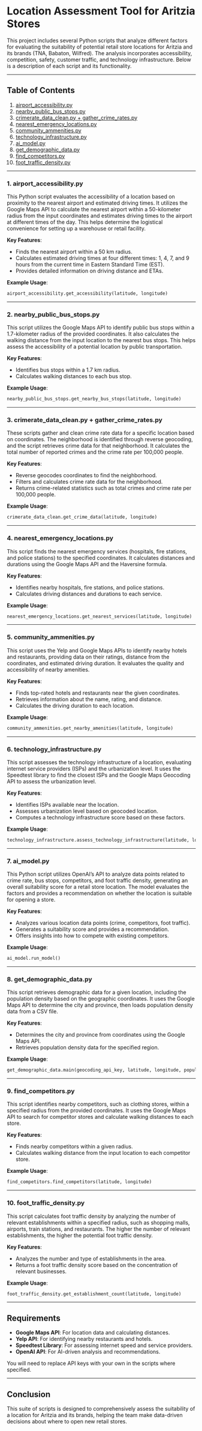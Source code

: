# Location Assessment Tool for Aritzia Stores

This project includes several Python scripts that analyze different factors for evaluating the suitability of potential retail store locations for Aritzia and its brands (TNA, Babaton, Wilfred). The analysis incorporates accessibility, competition, safety, customer traffic, and technology infrastructure. Below is a description of each script and its functionality.

---

## Table of Contents

1. [airport_accessibility.py](#airport_accessibilitypy)
2. [nearby_public_bus_stops.py](#nearby_public_bus_stopspy)
3. [crimerate_data_clean.py + gather_crime_rates.py](#crimerate_data_cleanpy--gather_crime_ratespy)
4. [nearest_emergency_locations.py](#nearest_emergency_locationspy)
5. [community_ammenities.py](#community_ammenitiespy)
6. [technology_infrastructure.py](#technology_infrastructurepy)
7. [ai_model.py](#ai_modelpy)
8. [get_demographic_data.py](#get_demographic_datapy)
9. [find_competitors.py](#find_competitorspy)
10. [foot_traffic_density.py](#foot_traffic_densitypy)

---

### 1. **airport_accessibility.py**

This Python script evaluates the accessibility of a location based on proximity to the nearest airport and estimated driving times. It utilizes the Google Maps API to calculate the nearest airport within a 50-kilometer radius from the input coordinates and estimates driving times to the airport at different times of the day. This helps determine the logistical convenience for setting up a warehouse or retail facility.

**Key Features**:
- Finds the nearest airport within a 50 km radius.
- Calculates estimated driving times at four different times: 1, 4, 7, and 9 hours from the current time in Eastern Standard Time (EST).
- Provides detailed information on driving distance and ETAs.

**Example Usage**:
```python
airport_accessibility.get_accessibility(latitude, longitude)
```

---

### 2. **nearby_public_bus_stops.py**

This script utilizes the Google Maps API to identify public bus stops within a 1.7-kilometer radius of the provided coordinates. It also calculates the walking distance from the input location to the nearest bus stops. This helps assess the accessibility of a potential location by public transportation.

**Key Features**:
- Identifies bus stops within a 1.7 km radius.
- Calculates walking distances to each bus stop.

**Example Usage**:
```python
nearby_public_bus_stops.get_nearby_bus_stops(latitude, longitude)
```

---

### 3. **crimerate_data_clean.py + gather_crime_rates.py**

These scripts gather and clean crime rate data for a specific location based on coordinates. The neighborhood is identified through reverse geocoding, and the script retrieves crime data for that neighborhood. It calculates the total number of reported crimes and the crime rate per 100,000 people.

**Key Features**:
- Reverse geocodes coordinates to find the neighborhood.
- Filters and calculates crime rate data for the neighborhood.
- Returns crime-related statistics such as total crimes and crime rate per 100,000 people.

**Example Usage**:
```python
crimerate_data_clean.get_crime_data(latitude, longitude)
```

---

### 4. **nearest_emergency_locations.py**

This script finds the nearest emergency services (hospitals, fire stations, and police stations) to the specified coordinates. It calculates distances and durations using the Google Maps API and the Haversine formula.

**Key Features**:
- Identifies nearby hospitals, fire stations, and police stations.
- Calculates driving distances and durations to each service.

**Example Usage**:
```python
nearest_emergency_locations.get_nearest_services(latitude, longitude)
```

---

### 5. **community_ammenities.py**

This script uses the Yelp and Google Maps APIs to identify nearby hotels and restaurants, providing data on their ratings, distance from the coordinates, and estimated driving duration. It evaluates the quality and accessibility of nearby amenities.

**Key Features**:
- Finds top-rated hotels and restaurants near the given coordinates.
- Retrieves information about the name, rating, and distance.
- Calculates the driving duration to each location.

**Example Usage**:
```python
community_ammenities.get_nearby_amenities(latitude, longitude)
```

---

### 6. **technology_infrastructure.py**

This script assesses the technology infrastructure of a location, evaluating internet service providers (ISPs) and the urbanization level. It uses the Speedtest library to find the closest ISPs and the Google Maps Geocoding API to assess the urbanization level.

**Key Features**:
- Identifies ISPs available near the location.
- Assesses urbanization level based on geocoded location.
- Computes a technology infrastructure score based on these factors.

**Example Usage**:
```python
technology_infrastructure.assess_technology_infrastructure(latitude, longitude)
```

---

### 7. **ai_model.py**

This Python script utilizes OpenAI’s API to analyze data points related to crime rate, bus stops, competitors, and foot traffic density, generating an overall suitability score for a retail store location. The model evaluates the factors and provides a recommendation on whether the location is suitable for opening a store.

**Key Features**:
- Analyzes various location data points (crime, competitors, foot traffic).
- Generates a suitability score and provides a recommendation.
- Offers insights into how to compete with existing competitors.

**Example Usage**:
```python
ai_model.run_model()
```

---

### 8. **get_demographic_data.py**

This script retrieves demographic data for a given location, including the population density based on the geographic coordinates. It uses the Google Maps API to determine the city and province, then loads population density data from a CSV file.

**Key Features**:
- Determines the city and province from coordinates using the Google Maps API.
- Retrieves population density data for the specified region.

**Example Usage**:
```python
get_demographic_data.main(geocoding_api_key, latitude, longitude, population_density_file)
```

---

### 9. **find_competitors.py**

This script identifies nearby competitors, such as clothing stores, within a specified radius from the provided coordinates. It uses the Google Maps API to search for competitor stores and calculate walking distances to each store.

**Key Features**:
- Finds nearby competitors within a given radius.
- Calculates walking distance from the input location to each competitor store.

**Example Usage**:
```python
find_competitors.find_competitors(latitude, longitude)
```

---

### 10. **foot_traffic_density.py**

This script calculates foot traffic density by analyzing the number of relevant establishments within a specified radius, such as shopping malls, airports, train stations, and restaurants. The higher the number of relevant establishments, the higher the potential foot traffic density.

**Key Features**:
- Analyzes the number and type of establishments in the area.
- Returns a foot traffic density score based on the concentration of relevant businesses.

**Example Usage**:
```python
foot_traffic_density.get_establishment_count(latitude, longitude)
```

---

## Requirements

- **Google Maps API**: For location data and calculating distances.
- **Yelp API**: For identifying nearby restaurants and hotels.
- **Speedtest Library**: For assessing internet speed and service providers.
- **OpenAI API**: For AI-driven analysis and recommendations.

You will need to replace API keys with your own in the scripts where specified.

---

## Conclusion

This suite of scripts is designed to comprehensively assess the suitability of a location for Aritzia and its brands, helping the team make data-driven decisions about where to open new retail stores.
